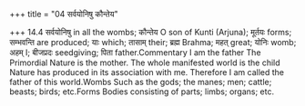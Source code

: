 +++
title = "04 सर्वयोनिषु कौन्तेय"

+++
14.4 सर्वयोनिषु in all the wombs; कौन्तेय O son of Kunti (Arjuna);
मूर्तयः forms; सम्भवन्ति are produced; याः which; तासाम् their; ब्रह्म
Brahma; महत् great; योनिः womb; अहम् I; बीजप्रदः seedgiving; पिता
father.Commentary I am the father The Primordial Nature is the mother.
The whole manifested world is the child Nature has produced in its
association with me. Therefore I am called the father of this
world.Wombs Such as the gods; the manes; men; cattle; beasts; birds;
etc.Forms Bodies consisting of parts; limbs; organs; etc.
